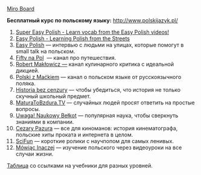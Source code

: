 [Miro Board](!https://miro.com/app/board/uXjVMiqq-eI=/)

**Бесплатный курс по польскому языку:** http://www.polskijazyk.pl/


1. [Super Easy Polish - Learn vocab from the Easy Polish videos!](https://www.youtube.com/playlist?list=PLA5UIoabheFOO8FIFhRskB18yFXXEQjn5)
2. [Easy Polish - Learning Polish from the Streets](https://www.youtube.com/playlist?list=PLA5UIoabheFN7GIhcfUGQT2S5_U5sWnhK)
3. [Easy Polish](https://www.youtube.com/@EasyPolish/about) — интервью с людьми на улицах, которые помогут в small talk на польском.
4. [Fifty na Pol](https://www.youtube.com/channel/UCJG7B803J84fOgPCKllABUQ)  — канал про путешествия.
5. [Robert Makłowicz —](https://www.youtube.com/@Robert_Maklowicz/about) канал кулинарного критика с идеальной дикцией.
6. [Polski z Maćkiem](https://www.youtube.com/@polskizmackiem) — канал о польском языке от русскоязычного поляка.
7. [Historia bez cenzury](https://www.youtube.com/user/HistoriaBezCenzuryMB) — чтобы убедиться, что история не только скучный школьный предмет.
8. [MaturaToBzdura.TV](https://www.youtube.com/c/maturatobzdura/featured) — случайных людей просят ответить на простые вопросы.
9. [Uwaga! Naukowy Bełkot](https://www.youtube.com/c/UwagaNaukowyBe%C5%82kot/videos) — популярная наука, чтобы сверкнуть знаниями в компании.
10. [Cezary Pazura](https://www.youtube.com/channel/UCY_fyIMTLLOZgmkuUYo6JKw/featured) — все для киноманов: история кинематографа, польские хиты проката и интернета в целом.
11. [SciFun](https://www.youtube.com/@scifun/videos) — короткие ролики с научпопом для самых ленивых.
12. [Mówiąc Inaczej](https://www.youtube.com/@mowiacinaczej) — изучение польского через видеоуроки на все случаи жизни.

[Таблица](https://docs.google.com/spreadsheets/d/10syjy5LvKuBjwFLgn5vey_7RXcZelbAUUQrEzoQKhEI/edit#gid=0) со ссылками на учебники для разных уровней.